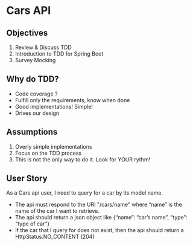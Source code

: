 # Cars API

## Objectives
1. Review & Discuss TDD
2. Introduction to TDD for Spring Boot
3. Survey Mocking 

## Why do TDD?
- Code coverage ?
- Fulfill only the requirements, know when done
- Good implementations! Simple!
- Drives our design

## Assumptions
1. Overly simple implementations
1. Focus on the TDD process
1. This is not the only way to do it.  Look for YOUR rythm!

## User Story
As a Cars api user, I need to query for a car by its model name.
- The api must respond to the URI "/cars/name" where “name” is the name of the car I want to retrieve.
- The api should return a json object like {“name”: “car’s name”, “type”: “type of car”}
- If the car that I query for does not exist, then the api should return a HttpStatus.NO_CONTENT (204)
